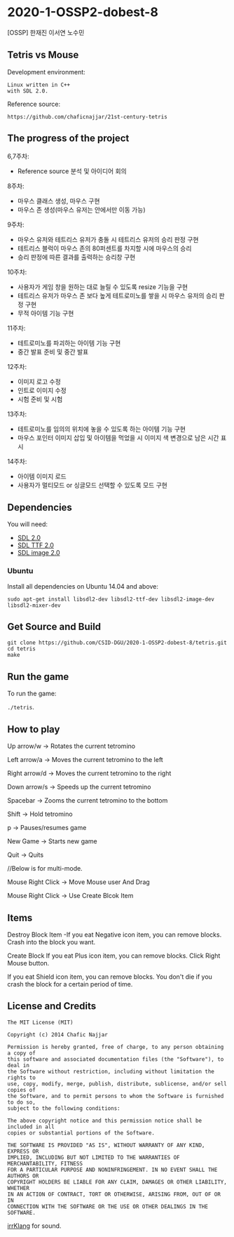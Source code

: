 # 2020-1-OSSP2-dobest-8
[OSSP] 한재진 이서연 노수민

## Tetris vs Mouse 

Development environment:
```
Linux written in C++ 
with SDL 2.0.
```

Reference source:
```
https://github.com/chaficnajjar/21st-century-tetris
```

## The progress of the project

6,7주차:
+ Reference source 분석 및 아이디어 회의

8주차:
+ 마우스 클래스 생성, 마우스 구현
+ 마우스 존 생성(마우스 유저는 안에서만 이동 가능)

9주차:
+ 마우스 유저와 테트리스 유저가 충돌 시 테트리스 유저의 승리 판정 구현
+ 테트리스 블럭이 마우스 존의 80퍼센트를 차지할 시에 마우스의 승리
+ 승리 판정에 따른 결과를 출력하는 승리창 구현

10주차:
+ 사용자가 게임 창을 원하는 대로 늘릴 수 있도록 resize 기능을 구현
+ 테트리스 유저가 마우스 존 보다 높게 테트로미노를 쌓을 시 마우스 유저의 승리 판정 구현
+ 무적 아이템 기능 구현

11주차:
+ 테트로미노를 파괴하는 아이템 기능 구현
+ 중간 발표 준비 및 중간 발표

12주차:
+ 이미지 로고 수정
+ 인트로 이미지 수정
+ 시험 준비 및 시험

13주차:
+ 테트로미노를 임의의 위치에 놓을 수 있도록 하는 아이템 기능 구현
+ 마우스 포인터 이미지 삽입 및 아이템을 먹었을 시 이미지 색 변경으로 남은 시간 표시

14주차:
+ 아이템 이미지 로드
+ 사용자가 멀티모드 or 싱글모드 선택할 수 있도록 모드 구현

## Dependencies

You will need:

+ [SDL 2.0](https://www.libsdl.org/hg.php)
+ [SDL TTF 2.0](https://www.libsdl.org/projects/SDL_ttf/)
+ [SDL image 2.0](https://www.libsdl.org/projects/SDL_image/)

### Ubuntu

Install all dependencies on Ubuntu 14.04 and above:

`sudo apt-get install libsdl2-dev libsdl2-ttf-dev libsdl2-image-dev libsdl2-mixer-dev`

## Get Source and Build

```
git clone https://github.com/CSID-DGU/2020-1-OSSP2-dobest-8/tetris.git
cd tetris
make
```

## Run the game

To run the game:

`./tetris`.

## How to play

Up arrow/w        -> Rotates the current tetromino
 
Left arrow/a      -> Moves the current tetromino to the left

Right arrow/d     -> Moves the current tetromino to the right

Down arrow/s      -> Speeds up the current tetromino

Spacebar          -> Zooms the current tetromino to the bottom

Shift             -> Hold tetromino

p                 -> Pauses/resumes game

New Game          -> Starts new game

Quit              -> Quits

//Below is for multi-mode.

Mouse Right Click -> Move Mouse user
And Drag

Mouse Right Click -> Use Create Blcok Item

## Items

Destroy Block Item
-If you eat Negative icon item, you can remove blocks.
Crash into the block you want.

Create Block
If you eat Plus icon item, you can remove blocks.
Click Right Mouse button.

If you eat Shield icon item, you can remove blocks.
You don't die if you crash the block for a certain period of time.

## License and Credits

```
The MIT License (MIT)

Copyright (c) 2014 Chafic Najjar

Permission is hereby granted, free of charge, to any person obtaining a copy of
this software and associated documentation files (the "Software"), to deal in
the Software without restriction, including without limitation the rights to
use, copy, modify, merge, publish, distribute, sublicense, and/or sell copies of
the Software, and to permit persons to whom the Software is furnished to do so,
subject to the following conditions:

The above copyright notice and this permission notice shall be included in all
copies or substantial portions of the Software.

THE SOFTWARE IS PROVIDED "AS IS", WITHOUT WARRANTY OF ANY KIND, EXPRESS OR
IMPLIED, INCLUDING BUT NOT LIMITED TO THE WARRANTIES OF MERCHANTABILITY, FITNESS
FOR A PARTICULAR PURPOSE AND NONINFRINGEMENT. IN NO EVENT SHALL THE AUTHORS OR
COPYRIGHT HOLDERS BE LIABLE FOR ANY CLAIM, DAMAGES OR OTHER LIABILITY, WHETHER
IN AN ACTION OF CONTRACT, TORT OR OTHERWISE, ARISING FROM, OUT OF OR IN
CONNECTION WITH THE SOFTWARE OR THE USE OR OTHER DEALINGS IN THE SOFTWARE.
```

[irrKlang](http://www.ambiera.com/irrklang/index.html) for sound.
